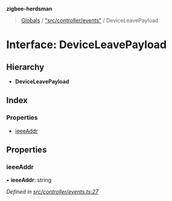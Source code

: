 **zigbee-herdsman**

> [Globals](../README.md) / ["src/controller/events"](../modules/_src_controller_events_.md) / DeviceLeavePayload

# Interface: DeviceLeavePayload

## Hierarchy

* **DeviceLeavePayload**

## Index

### Properties

* [ieeeAddr](_src_controller_events_.deviceleavepayload.md#ieeeaddr)

## Properties

### ieeeAddr

•  **ieeeAddr**: string

*Defined in [src/controller/events.ts:27](https://github.com/Koenkk/zigbee-herdsman/blob/master/src/src/controller/events.ts#L27)*
